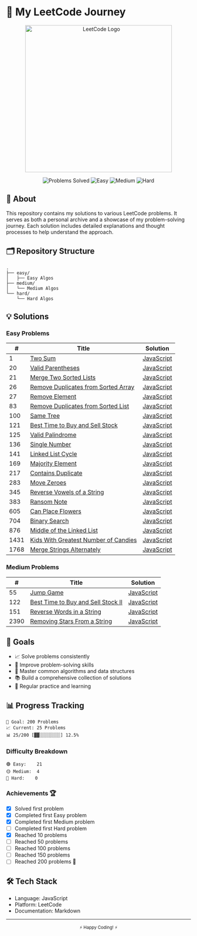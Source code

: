 # 🚀 My LeetCode Journey

<div align="center">
  <img src="https://assets.leetcode.com/static_assets/public/webpack_bundles/images/logo-dark.e99485d9b.svg" alt="LeetCode Logo" width="400"/>
  
  ![Problems Solved](https://img.shields.io/badge/Problems%20Solved-25-brightgreen.svg)
  ![Easy](https://img.shields.io/badge/Easy-21-success.svg)
  ![Medium](https://img.shields.io/badge/Medium-4-yellow.svg)
  ![Hard](https://img.shields.io/badge/Hard-0-red.svg)
</div>

## 📝 About

This repository contains my solutions to various LeetCode problems. It serves as both a personal archive and a showcase of my problem-solving journey. Each solution includes detailed explanations and thought processes to help understand the approach.

## 🗂 Repository Structure

```
.
├── easy/
│   ├── Easy Algos
├── medium/
│   └── Medium Algos
└── hard/
    └── Hard Algos
```

## 💡 Solutions

### Easy Problems

| #    | Title                                                                                                           | Solution                                                        |
| ---- | --------------------------------------------------------------------------------------------------------------- | --------------------------------------------------------------- |
| 1    | [Two Sum](https://leetcode.com/problems/two-sum/)                                                               | [JavaScript](./easy/twoSum/algo.js)                             |
| 20   | [Valid Parentheses](https://leetcode.com/problems/valid-parentheses/)                                           | [JavaScript](./easy/validParentheses/algo.js)                   |
| 21   | [Merge Two Sorted Lists](https://leetcode.com/problems/merge-two-sorted-lists/)                                 | [JavaScript](./easy/mergeTwoSortedLists/algo.js)                |
| 26   | [Remove Duplicates from Sorted Array](https://leetcode.com/problems/remove-duplicates-from-sorted-array/)       | [JavaScript](./easy/removeDuplicatesFromSortedArray/algo.js)    |
| 27   | [Remove Element](https://leetcode.com/problems/remove-element/)                                                 | [JavaScript](./easy/removeElement/algo.js)                      |
| 83   | [Remove Duplicates from Sorted List](https://leetcode.com/problems/remove-duplicates-from-sorted-list/)         | [JavaScript](./easy/removeDuplicatesFromSortedList/algo.js)     |
| 100  | [Same Tree](https://leetcode.com/problems/same-tree/)                                                           | [JavaScript](./easy/sameTree/algo.js)                           |
| 121  | [Best Time to Buy and Sell Stock](https://leetcode.com/problems/best-time-to-buy-and-sell-stock/)               | [JavaScript](./easy/bestTimeToBuyAndSellStock/algo.js)          |
| 125  | [Valid Palindrome](https://leetcode.com/problems/valid-palindrome/)                                             | [JavaScript](./easy/validPalindrome/algo.js)                    |
| 136  | [Single Number](https://leetcode.com/problems/single-number/)                                                   | [JavaScript](./easy/singleNumber/algo.js)                       |
| 141  | [Linked List Cycle](https://leetcode.com/problems/linked-list-cycle/)                                           | [JavaScript](./easy/linkedListCycle/algo.js)                    |
| 169  | [Majority Element](https://leetcode.com/problems/majority-element/)                                             | [JavaScript](./easy/majorityElement/algo.js)                    |
| 217  | [Contains Duplicate](https://leetcode.com/problems/contains-duplicate/)                                         | [JavaScript](./easy/containsDuplicates/algo.js)                 |
| 283  | [Move Zeroes](https://leetcode.com/problems/move-zeroes/)                                                       | [JavaScript](./easy/moveZeroes/algo.js)                         |
| 345  | [Reverse Vowels of a String](https://leetcode.com/problems/reverse-vowels-of-a-string/)                         | [JavaScript](./easy/reverseVowelsOfAString/algo.js)             |
| 383  | [Ransom Note](https://leetcode.com/problems/ransom-note/)                                                       | [JavaScript](./easy/ransomNote/algo.js)                         |
| 605  | [Can Place Flowers](https://leetcode.com/problems/can-place-flowers/)                                           | [JavaScript](./easy/canPlaceFlowers/algo.js)                    |
| 704  | [Binary Search](https://leetcode.com/problems/binary-search/)                                                   | [JavaScript](./easy/binarySearch/algo.js)                       |
| 876  | [Middle of the Linked List](https://leetcode.com/problems/middle-of-the-linked-list/)                           | [JavaScript](./easy/middleOfTheLinkedList/algo.js)              |
| 1431 | [Kids With Greatest Number of Candies](https://leetcode.com/problems/kids-with-the-greatest-number-of-candies/) | [JavaScript](./easy/kidsWithTheGreatestNumberOfCandies/algo.js) |
| 1768 | [Merge Strings Alternately](https://leetcode.com/problems/merge-strings-alternately/)                           | [JavaScript](./easy/mergeStringsAlternately/algo.js)            |

### Medium Problems

| #    | Title                                                                                                   | Solution                                                  |
| ---- | ------------------------------------------------------------------------------------------------------- | --------------------------------------------------------- |
| 55   | [Jump Game](https://leetcode.com/problems/jump-game/)                                                   | [JavaScript](./medium/jumpGame/algo.js)                   |
| 122  | [Best Time to Buy and Sell Stock II](https://leetcode.com/problems/best-time-to-buy-and-sell-stock-ii/) | [JavaScript](./medium/bestTimeToBuyAndSellStock2/algo.js) |
| 151  | [Reverse Words in a String](https://leetcode.com/problems/reverse-words-in-a-string/)                   | [JavaScript](./medium/reverseWordsInAString/algo.js)      |
| 2390 | [Removing Stars From a String](https://leetcode.com/problems/removing-stars-from-a-string/)             | [JavaScript](./medium/removeStarsFromAString/algo.js)     |

## 🎯 Goals

- 📈 Solve problems consistently
- 🧠 Improve problem-solving skills
- 💪 Master common algorithms and data structures
- 📚 Build a comprehensive collection of solutions
- 🔄 Regular practice and learning

## 📊 Progress Tracking

```
🎯 Goal: 200 Problems
📈 Current: 25 Problems
📊 25/200 [▓▓░░░░░░░░] 12.5%
```

### Difficulty Breakdown

```
🟢 Easy:    21
🟡 Medium:  4
🔴 Hard:    0
```

### Achievements 🏆

- [x] Solved first problem
- [x] Completed first Easy problem
- [x] Completed first Medium problem
- [ ] Completed first Hard problem
- [x] Reached 10 problems
- [ ] Reached 50 problems
- [ ] Reached 100 problems
- [ ] Reached 150 problems
- [ ] Reached 200 problems 🎯

## 🛠 Tech Stack

- Language: JavaScript
- Platform: LeetCode
- Documentation: Markdown

---

<div align="center">
  <sub>⚡ Happy Coding! ⚡</sub>
</div>
